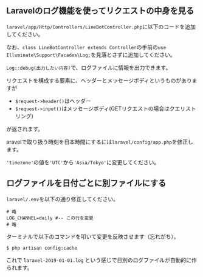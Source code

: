 ## Laravelのログ機能を使ってリクエストの中身を見る



`laravel/app/Http/Controllers/LineBotController.php`に以下のコードを追加してください。

なお、`class LineBotController extends Controller`の手前の`use Illuminate\Support\Facades\Log;`を見落とさずに追加してください。



`Log::debug(出力したい内容)`で、ログファイルに情報を出力できます。

リクエストを構成する要素に、ヘッダーとメッセージボディというものがありますが

- `$request->header()`はヘッダー
- `$request->input()`はメッセージボディ(GETリクエストの場合はクエリストリング)

が返されます。



aravelで取り扱う時刻を日本時間にするには`laravel/config/app.php`を修正します。

`'timezone'`の値を`'UTC'`から`'Asia/Tokyo'`に変更してください。



## ログファイルを日付ごとに別ファイルにする

`laravel/.env`を以下の通り修正してください。

```
# 略
LOG_CHANNEL=daily #-- この行を変更
# 略
```



ターミナルで以下のコマンドを叩いて変更を反映させます（忘れがち）。

```
$ php artisan config:cache
```

これで `laravel-2019-01-01.log` という感じで日別のログファイルが自動的に作られます。